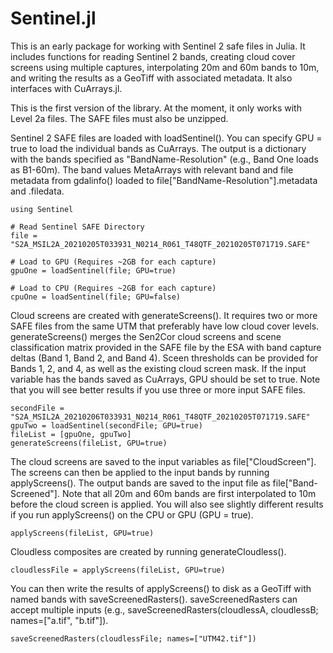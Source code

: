 # Sentinel.jl

This is an early package for working with Sentinel 2 safe files in Julia. It includes functions for reading Sentinel 2 bands, creating cloud cover screens using multiple captures, interpolating 20m and 60m bands to 10m, and writing the results as a GeoTiff with associated metadata. It also interfaces with CuArrays.jl.

This is the first version of the library. At the moment, it only works with Level 2a files. The SAFE files must also be unzipped.

Sentinel 2 SAFE files are loaded with loadSentinel(). You can specify GPU = true to load the individual bands as CuArrays. The output is a dictionary with the bands specified as "BandName-Resolution" (e.g., Band One loads as B1-60m). The band values MetaArrays with relevant band and file metadata from gdalinfo() loaded to file["BandName-Resolution"].metadata and .filedata.

```
using Sentinel 

# Read Sentinel SAFE Directory
file = "S2A_MSIL2A_20210205T033931_N0214_R061_T48QTF_20210205T071719.SAFE"

# Load to GPU (Requires ~2GB for each capture) 
gpuOne = loadSentinel(file; GPU=true)

# Load to CPU (Requires ~2GB for each capture) 
cpuOne = loadSentinel(file; GPU=false)
```
Cloud screens are created with generateScreens(). It requires two or more SAFE files from the same UTM that preferably have low cloud cover levels. generateScreens() merges the Sen2Cor cloud screens and scene classification matrix provided in the SAFE file by the ESA with band capture deltas (Band 1, Band 2, and Band 4). Sceen thresholds can be provided for Bands 1, 2, and 4, as well as the existing cloud screen mask. If the input variable has the bands saved as CuArrays, GPU should be set to true. Note that you will see better results if you use three or more input SAFE files. 

```
secondFile = "S2A_MSIL2A_20210206T033931_N0214_R061_T48QTF_20210205T071719.SAFE"
gpuTwo = loadSentinel(secondFile; GPU=true)
fileList = [gpuOne, gpuTwo] 
generateScreens(fileList, GPU=true) 
```

The cloud screens are saved to the input variables as file["CloudScreen"]. The screens can then be applied to the input bands by running applyScreens(). The output bands are saved to the input file as file["Band-Screened"]. Note that all 20m and 60m bands are first interpolated to 10m before the cloud screen is applied. You will also see slightly different results if you run applyScreens() on the CPU or GPU (GPU = true). 

```
applyScreens(fileList, GPU=true) 
```

Cloudless composites are created by running generateCloudless(). 

```
cloudlessFile = applyScreens(fileList, GPU=true) 
```

You can then write the results of applyScreens() to disk as a GeoTiff with named bands with saveScreenedRasters(). saveScreenedRasters can accept multiple inputs (e.g., saveScreenedRasters(cloudlessA, cloudlessB; names=["a.tif", "b.tif"]). 

```
saveScreenedRasters(cloudlessFile; names=["UTM42.tif"])
```
